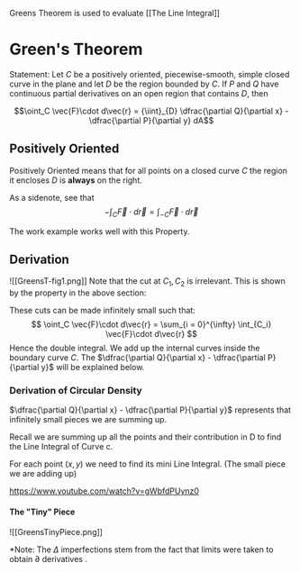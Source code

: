 Greens Theorem is used to evaluate [[The Line Integral]]

# Green's Theorem

Statement: Let $C$ be a positively oriented, piecewise-smooth, simple
closed curve in the plane and let $D$ be the region bounded by $C$. If $P$ and $Q$ have
continuous partial derivatives on an open region that contains $D$, then


$$\oint_C \vec{F}\cdot d\vec{r} = {\iint}_{D} \dfrac{\partial Q}{\partial x} - \dfrac{\partial P}{\partial y} dA$$





## Positively Oriented
 Positively Oriented means that for all points on a closed curve $C$ the region it encloses $D$ is **always** on the right. 
 
 As a sidenote, see that 
 $$
 -\int_C \vec{F}\cdot d\vec{r} = \int_{-C}\vec{F}\cdot d\vec{r}
$$

The work example works well with this Property. 

## Derivation
![[GreensT-fig1.png]]
Note that the cut at $C_1, C_2$ is irrelevant. This is shown by the property in the above section: 

These cuts can be made infinitely small such that:
$$
\oint_C \vec{F}\cdot d\vec{r} = \sum_{i = 0}^{\infty} \int_{C_i} \vec{F}\cdot d\vec{r}
$$
Hence the double integral. We add up the internal curves inside the boundary curve $C$. 
The $\dfrac{\partial Q}{\partial x} - \dfrac{\partial P}{\partial y}$ will be explained below.


### Derivation of Circular Density

 $\dfrac{\partial Q}{\partial x} - \dfrac{\partial P}{\partial y}$ represents that infinitely small pieces we are summing up.
 
 Recall we are summing up all the points and their contribution in D to find the Line Integral of Curve c.
 
 For each point $(x, y)$ we need to find its mini Line Integral. (The small piece we are adding up)
 
 https://www.youtube.com/watch?v=gWbfdPUynz0
 
 #### The "Tiny" Piece
 
![[GreensTinyPiece.png]]

*Note: The $\Delta$ imperfections stem from the fact that limits were taken to obtain $\partial$ derivatives .


